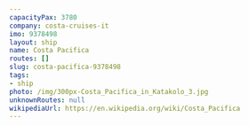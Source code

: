 ```yaml
---
capacityPax: 3780
company: costa-cruises-it
imo: 9378498
layout: ship
name: Costa Pacifica
routes: []
slug: costa-pacifica-9378498
tags:
- ship
photo: /img/300px-Costa_Pacifica_in_Katakolo_3.jpg
unknownRoutes: null
wikipediaUrl: https://en.wikipedia.org/wiki/Costa_Pacifica
---
```

